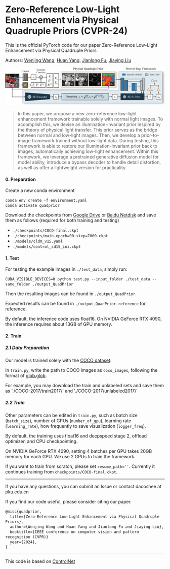 # Zero-Reference Low-Light Enhancement via Physical Quadruple Priors (CVPR-24)

This is the official PyTorch code for our paper Zero-Reference Low-Light Enhancement via Physical Quadruple Priors

Authors: [Wenjing Wang](https://daooshee.github.io/website/), [Huan Yang](https://hyang0511.github.io/), [Jianlong Fu](https://www.microsoft.com/en-us/research/people/jianf/), [Jiaying Liu](http://www.wict.pku.edu.cn/struct/people/liujiaying.html)

![Framework](Framework.jpg)

> In this paper, we propose a new zero-reference low-light enhancement framework trainable solely with normal light images. To accomplish this, we devise an illumination-invariant prior inspired by the theory of physical light transfer. This prior serves as the bridge between normal and low-light images. Then, we develop a prior-to-image framework trained without low-light data. During testing, this framework is able to restore our illumination-invariant prior back to images, automatically achieving low-light enhancement. Within this framework, we leverage a pretrained generative diffusion model for model ability, introduce a bypass decoder to handle detail distortion, as well as offer a lightweight version for practicality.

#### 0. Preparation

Create a new conda environment
```
conda env create -f environment.yaml
conda activate quadprior
```

Download the checkpoints from [Google Drive]() or [Baidu Netdisk](https://pan.baidu.com/s/10sKrFyCHBQCVk76Y33wJlw?pwd=j9kv) and save them as follows (required for both training and testing)

- `./checkpoints/COCO-final.ckpt`
- `./checkpoints/main-epoch=00-step=7000.ckpt`
- `./models/cldm_v15.yaml`
- `./models/control_sd15_ini.ckpt`

#### 1. Test

For testing the example images in `./test_data`, simply run:

```
CUDA_VISIBLE_DEVICES=0 python test.py --input_folder ./test_data --same_folder ./output_QuadPrior
```

Then the resulting images can be found in `./output_QuadPrior`.

Expected results can be found in `./output_QuadPrior-reference` for reference.

By default, the inference code uses float16. On NVIDIA GeForce RTX 4090, the inference requires about 13GB of GPU memory.

#### 2. Train

##### 2.1 Data Preparation
Our model is trained solely with the [COCO dataset](https://cocodataset.org/).

In `train.py`, write the path to COCO images as `coco_images`, following the format of [glob.glob](https://docs.python.org/3/library/glob.html).

For example, you may download the train and unlabeled sets and save them as './COCO-2017/train2017/' and './COCO-2017/unlabeled2017/'

##### 2.2 Train
Other parameters can be edited in `train.py`, such as batch size (`batch_size`), number of GPUs (`number_of_gpu`), learning rate (`learning_rate`), how frequently to save visualization (`logger_freq`).

By default, the training uses float16 and deepspeed stage 2, offload optimizer, and CPU checkpointing.

On NVIDIA GeForce RTX 4090, setting 4 batches per GPU takes 20GB memory for each GPU. We use 2 GPUs to train the framework.

If you want to train from scratch, please set `resume_path=''`. Currently it continues training from `checkpoints/COCO-final.ckpt`.

-------

If you have any questions, you can submit an Issue or contact daooshee at pku.edu.cn

If you find our code useful, please consider citing our paper.

```
@misc{quadprior,
  title={Zero-Reference Low-Light Enhancement via Physical Quadruple Priors}, 
  author={Wenjing Wang and Huan Yang and Jianlong Fu and Jiaying Liu},
  booktitle={IEEE conference on computer vision and pattern recognition (CVPR)}
  year={2024},
}
```

-------

This code is based on [ControlNet](https://github.com/lllyasviel/ControlNet) 
